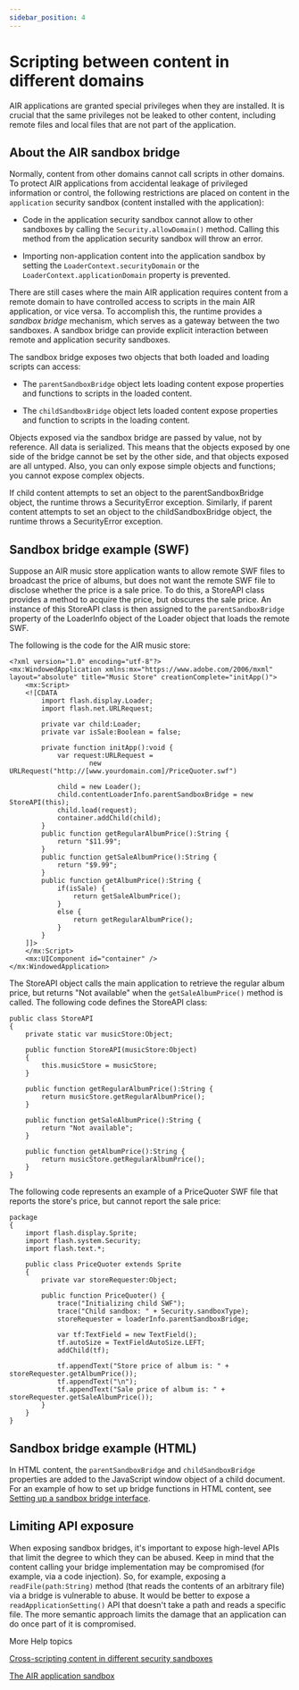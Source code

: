 ```yaml
---
sidebar_position: 4
---
```


# Scripting between content in different domains

AIR applications are granted special privileges when they are installed. It is
crucial that the same privileges not be leaked to other content, including
remote files and local files that are not part of the application.

## About the AIR sandbox bridge

Normally, content from other domains cannot call scripts in other domains. To
protect AIR applications from accidental leakage of privileged information or
control, the following restrictions are placed on content in the `application`
security sandbox (content installed with the application):

- Code in the application security sandbox cannot allow to other sandboxes by
  calling the `Security.allowDomain()` method. Calling this method from the
  application security sandbox will throw an error.

- Importing non-application content into the application sandbox by setting the
  `LoaderContext.securityDomain` or the `LoaderContext.applicationDomain`
  property is prevented.

There are still cases where the main AIR application requires content from a
remote domain to have controlled access to scripts in the main AIR application,
or vice versa. To accomplish this, the runtime provides a _sandbox bridge_
mechanism, which serves as a gateway between the two sandboxes. A sandbox bridge
can provide explicit interaction between remote and application security
sandboxes.

The sandbox bridge exposes two objects that both loaded and loading scripts can
access:

- The `parentSandboxBridge` object lets loading content expose properties and
  functions to scripts in the loaded content.

- The `childSandboxBridge` object lets loaded content expose properties and
  function to scripts in the loading content.

Objects exposed via the sandbox bridge are passed by value, not by reference.
All data is serialized. This means that the objects exposed by one side of the
bridge cannot be set by the other side, and that objects exposed are all
untyped. Also, you can only expose simple objects and functions; you cannot
expose complex objects.

If child content attempts to set an object to the parentSandboxBridge object,
the runtime throws a SecurityError exception. Similarly, if parent content
attempts to set an object to the childSandboxBridge object, the runtime throws a
SecurityError exception.

## Sandbox bridge example (SWF)

Suppose an AIR music store application wants to allow remote SWF files to
broadcast the price of albums, but does not want the remote SWF file to disclose
whether the price is a sale price. To do this, a StoreAPI class provides a
method to acquire the price, but obscures the sale price. An instance of this
StoreAPI class is then assigned to the `parentSandboxBridge` property of the
LoaderInfo object of the Loader object that loads the remote SWF.

The following is the code for the AIR music store:

    <?xml version="1.0" encoding="utf-8"?>
    <mx:WindowedApplication xmlns:mx="https://www.adobe.com/2006/mxml" layout="absolute" title="Music Store" creationComplete="initApp()">
    	<mx:Script>
    	<![CDATA
    		import flash.display.Loader;
    		import flash.net.URLRequest;

    		private var child:Loader;
    		private var isSale:Boolean = false;

    		private function initApp():void {
    			var request:URLRequest =
    					new URLRequest("http://[www.yourdomain.com]/PriceQuoter.swf")

    			child = new Loader();
    			child.contentLoaderInfo.parentSandboxBridge = new StoreAPI(this);
    			child.load(request);
    			container.addChild(child);
    		}
    		public function getRegularAlbumPrice():String {
    			return "$11.99";
    		}
    		public function getSaleAlbumPrice():String {
    			return "$9.99";
    		}
    		public function getAlbumPrice():String {
    			if(isSale) {
    				return getSaleAlbumPrice();
    			}
    			else {
    				return getRegularAlbumPrice();
    			}
    		}
    	]]>
    	</mx:Script>
    	<mx:UIComponent id="container" />
    </mx:WindowedApplication>

The StoreAPI object calls the main application to retrieve the regular album
price, but returns "Not available" when the `getSaleAlbumPrice()` method is
called. The following code defines the StoreAPI class:

    public class StoreAPI
    {
    	private static var musicStore:Object;

    	public function StoreAPI(musicStore:Object)
    	{
    		this.musicStore = musicStore;
    	}

    	public function getRegularAlbumPrice():String {
    		return musicStore.getRegularAlbumPrice();
    	}

    	public function getSaleAlbumPrice():String {
    		return "Not available";
    	}

    	public function getAlbumPrice():String {
    		return musicStore.getRegularAlbumPrice();
    	}
    }

The following code represents an example of a PriceQuoter SWF file that reports
the store's price, but cannot report the sale price:

    package
    {
    	import flash.display.Sprite;
    	import flash.system.Security;
    	import flash.text.*;

    	public class PriceQuoter extends Sprite
    	{
    		private var storeRequester:Object;

    		public function PriceQuoter() {
    			trace("Initializing child SWF");
    			trace("Child sandbox: " + Security.sandboxType);
    			storeRequester = loaderInfo.parentSandboxBridge;

    			var tf:TextField = new TextField();
    			tf.autoSize = TextFieldAutoSize.LEFT;
    			addChild(tf);

    			tf.appendText("Store price of album is: " + storeRequester.getAlbumPrice());
    			tf.appendText("\n");
    			tf.appendText("Sale price of album is: " + storeRequester.getSaleAlbumPrice());
    		}
    	}
    }

## Sandbox bridge example (HTML)

In HTML content, the `parentSandboxBridge` and `childSandboxBridge` properties
are added to the JavaScript window object of a child document. For an example of
how to set up bridge functions in HTML content, see
[Setting up a sandbox bridge interface](../../html-content-in-air/programming-html-and-javascript-in-air/cross-scripting-content-in-different-security-sandboxes.md#setting-up-a-sandbox-bridge-interface).

## Limiting API exposure

When exposing sandbox bridges, it's important to expose high-level APIs that
limit the degree to which they can be abused. Keep in mind that the content
calling your bridge implementation may be compromised (for example, via a code
injection). So, for example, exposing a `readFile(path:String)` method (that
reads the contents of an arbitrary file) via a bridge is vulnerable to abuse. It
would be better to expose a `readApplicationSetting()` API that doesn't take a
path and reads a specific file. The more semantic approach limits the damage
that an application can do once part of it is compromised.

More Help topics

[Cross-scripting content in different security sandboxes](../../html-content-in-air/programming-html-and-javascript-in-air/cross-scripting-content-in-different-security-sandboxes.md)

[The AIR application sandbox](../security-sandboxes.md#the-air-application-sandbox)
